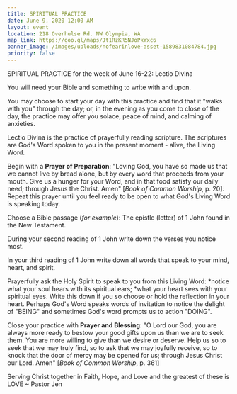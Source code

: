 ```yaml
---
title: SPIRITUAL PRACTICE
date: June 9, 2020 12:00 AM
layout: event
location: 218 Overhulse Rd. NW Olympia, WA
map_link: https://goo.gl/maps/Jt1RzKR5NJoPkWxc6
banner_image: /images/uploads/nofearinlove-asset-1589831084784.jpg
priority: false
---
```

SPIRITUAL PRACTICE for the week of June 16-22: Lectio Divina

You will need your Bible and something to write with and upon.

You may choose to start your day with this practice and find that it "walks with you" through the day; or, in the evening as you come to close of the day, the practice may offer you solace, peace of mind, and calming of anxieties.

Lectio Divina is the practice of prayerfully reading scripture. The scriptures are God's Word spoken to you in the present moment - alive, the Living Word.

Begin with a **Prayer of Preparation**: "Loving God, you have so made us that we cannot live by bread alone, but by every word that proceeds from your mouth. Give us a hunger for your Word, and in that food satisfy our daily need; through Jesus the Christ. Amen" [*Book of Common Worship*, p. 20]. Repeat this prayer until you feel ready to be open to what God's Living Word is speaking today.

Choose a Bible passage (*for example*): The epistle (letter) of 1 John found in the New Testament.

During your second reading of 1 John write down the verses you notice most.

In your third reading of 1 John write down all words that speak to your mind, heart, and spirit.

Prayerfully ask the Holy Spirit to speak to you from this Living Word: \*notice what your soul hears with its spiritual ears; \*what your heart sees with your spiritual eyes. Write this down if you so choose or hold the reflection in your heart. Perhaps God's Word speaks words of invitation to notice the delight of "BEING" and sometimes God's word prompts us to action "DOING".

Close your practice with **Prayer and Blessing**: "O Lord our God, you are always more ready to bestow your good gifts upon us than we are to seek them. You are more willing to give than we desire or deserve. Help us so to seek that we may truly find, so to ask that we may joyfully receive, so to knock that the door of mercy may be opened for us; through Jesus Christ our Lord. Amen" [*Book of Common Worship*, p. 361]

Serving Christ together in Faith, Hope, and Love and the greatest of these is LOVE ~ Pastor Jen